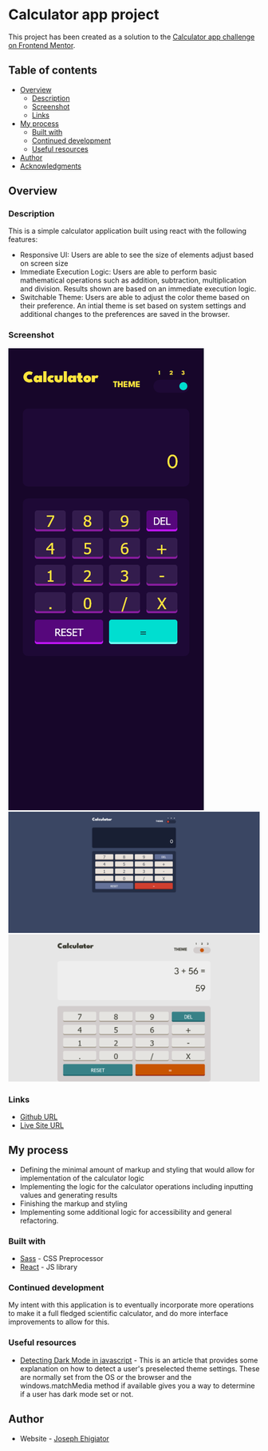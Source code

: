 # Calculator app project

This project has been created as a solution to the [Calculator app challenge on Frontend Mentor](https://www.frontendmentor.io/challenges/calculator-app-9lteq5N29).

## Table of contents

-   [Overview](#overview)
    -   [Description](#description)
    -   [Screenshot](#screenshot)
    -   [Links](#links)
-   [My process](#my-process)
    -   [Built with](#built-with)
    -   [Continued development](#continued-development)
    -   [Useful resources](#useful-resources)
-   [Author](#author)
-   [Acknowledgments](#acknowledgments)

## Overview

### Description

This is a simple calculator application built using react with the following features:

-   Responsive UI: Users are able to see the size of elements adjust based on screen size
-   Immediate Execution Logic: Users are able to perform basic mathematical operations such as addition, subtraction, multiplication and division. Results shown are based on an immediate execution logic.
-   Switchable Theme: Users are able to adjust the color theme based on their preference. An intial theme is set based on system settings and additional changes to the preferences are saved in the browser.

### Screenshot

![Calcluator Mobile View With Dark Mode Active](./screenshots/screenshot_darkmode_mobile.png)
![Calculator desktop view with alternate theme](./screenshots/screenshot_desktop_neutral.png)
![Calculator desktop view light mode, in operation](./screenshots/screenshot_lightmode_in_operation.png)

### Links

-   [Github URL](https://github.com/joeehis1/Calculator-Application)
-   [Live Site URL](https://simpulcalk.netlify.app/)

## My process

-   Defining the minimal amount of markup and styling that would allow for implementation of the calculator logic
-   Implementing the logic for the calculator operations including inputting values and generating results
-   Finishing the markup and styling
-   Implementing some additional logic for accessibility and general refactoring.

### Built with

-   [Sass](https://sass-lang.com/) - CSS Preprocessor
-   [React](https://reactjs.org/) - JS library

### Continued development

My intent with this application is to eventually incorporate more operations to make it a full fledged scientific calculator, and do more interface improvements to allow for this.

### Useful resources

-   [Detecting Dark Mode in javascript](https://ultimatecourses.com/blog/detecting-dark-mode-in-javascript) - This is an article that provides some explanation on how to detect a user's preselected theme settings. These are normally set from the OS or the browser and the windows.matchMedia method if available gives you a way to determine if a user has dark mode set or not.

## Author

-   Website - [Joseph Ehigiator](https://ehis-portfolio.netlify.app/)
